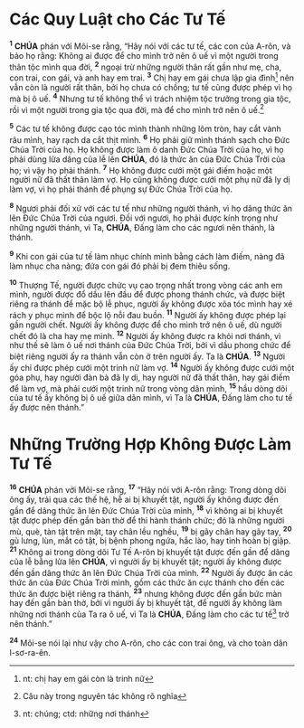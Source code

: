 # Các Quy Luật cho Các Tư Tế
<sup><b>1</b></sup> **CHÚA** phán với Môi-se rằng, “Hãy nói với các tư tế, các con của A-rôn, và bảo họ rằng: Không ai được để cho mình trở nên ô uế vì một người trong thân tộc mình qua đời, <sup><b>2</b></sup> ngoại trừ những người thân rất gần như mẹ, cha, con trai, con gái, và anh hay em trai. <sup><b>3</b></sup> Chị hay em gái chưa lập gia đình[^1] nên vẫn còn là người rất thân, bởi họ chưa có chồng; tư tế cũng được phép vì họ mà bị ô uế. <sup><b>4</b></sup> Nhưng tư tế không thể vì trách nhiệm tộc trưởng trong gia tộc, rồi vì một người trong gia tộc qua đời, mà để cho mình trở nên ô uế.[^2]

<sup><b>5</b></sup> Các tư tế không được cạo tóc mình thành những lõm tròn, hay cắt vành râu mình, hay rạch da cắt thịt mình. <sup><b>6</b></sup> Họ phải giữ mình thánh sạch cho Đức Chúa Trời của họ. Họ không được làm ô danh Đức Chúa Trời của họ, vì họ phải dùng lửa dâng của lễ lên **CHÚA**, đó là thức ăn của Đức Chúa Trời của họ; vì vậy họ phải thánh. <sup><b>7</b></sup> Họ không được cưới một gái điếm hoặc một người nữ đã thất thân làm vợ. Họ cũng không được cưới một phụ nữ đã ly dị làm vợ, vì họ phải thánh để phụng sự Đức Chúa Trời của họ.

<sup><b>8</b></sup> Ngươi phải đối xử với các tư tế như những người thánh, vì họ dâng thức ăn lên Đức Chúa Trời của ngươi. Đối với ngươi, họ phải được kính trọng như những người thánh, vì Ta, **CHÚA**, Đấng làm cho các ngươi nên thánh, là thánh.

<sup><b>9</b></sup> Khi con gái của tư tế làm nhục chính mình bằng cách làm điếm, nàng đã làm nhục cha nàng; đứa con gái đó phải bị đem thiêu sống.

<sup><b>10</b></sup> Thượng Tế, người được chức vụ cao trọng nhất trong vòng các anh em mình, người được đổ dầu lên đầu để được phong thánh chức, và được biệt riêng ra thánh để mặc bộ lễ phục, người ấy không được xõa tóc mình hay xé rách y phục mình để bộc lộ nỗi đau buồn. <sup><b>11</b></sup> Người ấy không được phép lại gần người chết. Người ấy không được để cho mình trở nên ô uế, dù người chết đó là cha hay mẹ mình. <sup><b>12</b></sup> Người ấy không được ra khỏi nơi thánh, vì như thế sẽ làm ô uế nơi thánh của Đức Chúa Trời, bởi vì dầu phong chức để biệt riêng người ấy ra thánh vẫn còn ở trên người ấy. Ta là **CHÚA**. <sup><b>13</b></sup> Người ấy chỉ được phép cưới một trinh nữ làm vợ. <sup><b>14</b></sup> Người ấy không được cưới một góa phụ, hay người đàn bà đã ly dị, hay người nữ đã thất thân, hay gái điếm để làm vợ, mà phải cưới một trinh nữ trong vòng dân mình, <sup><b>15</b></sup> hầu dòng dõi của tư tế ấy không bị ô uế giữa dân mình, vì Ta là **CHÚA**, Đấng làm cho tư tế ấy được nên thánh.”


# Những Trường Hợp Không Được Làm Tư Tế
<sup><b>16</b></sup> **CHÚA** phán với Môi-se rằng, <sup><b>17</b></sup> “Hãy nói với A-rôn rằng: Trong dòng dõi ông ấy, trải qua các thế hệ, hễ ai bị khuyết tật, người ấy không được đến gần để dâng thức ăn lên Đức Chúa Trời của mình, <sup><b>18</b></sup> vì không ai bị khuyết tật được phép đến gần bàn thờ để thi hành thánh chức; đó là những người mù, què, tàn tật trên mặt, tay chân lều nghều, <sup><b>19</b></sup> bị gãy chân hay gãy tay, <sup><b>20</b></sup> gù lưng, lùn, mắt có tật, bị bệnh phong ngứa, hắc lào, hay tinh hoàn bị giập. <sup><b>21</b></sup> Không ai trong dòng dõi Tư Tế A-rôn bị khuyết tật được đến gần để dâng của lễ bằng lửa lên **CHÚA**, vì người ấy bị khuyết tật; người ấy không được đến gần dâng thức ăn lên Đức Chúa Trời của mình. <sup><b>22</b></sup> Người ấy được ăn các thức ăn của Đức Chúa Trời mình, gồm các thức ăn cực thánh cho đến các thức ăn được biệt riêng ra thánh, <sup><b>23</b></sup> nhưng không được đến gần bức màn hay đến gần bàn thờ, bởi vì người ấy bị khuyết tật, để người ấy không làm những nơi thánh của Ta ra ô uế, vì Ta là **CHÚA**, Đấng làm cho các tư tế[^3] trở nên thánh.”

<sup><b>24</b></sup> Môi-se nói lại như vậy cho A-rôn, cho các con trai ông, và cho toàn dân I-sơ-ra-ên.

[^1]: nt: chị hay em gái còn là trinh nữ
[^2]: Câu này trong nguyên tác không rõ nghĩa
[^3]: nt: chúng; ctd: những nơi thánh